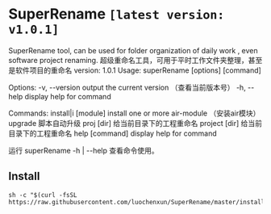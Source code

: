 # SuperRename `[latest version: v1.0.1]`

SuperRename tool, can be used for folder organization of daily work , even software project renaming.
超级重命名工具，可用于平时工作文件夹整理，甚至是软件项目的重命名
version: 1.0.1
Usage: superRename [options] [command]

Options:
  -v, --version       output the current version （查看当前版本号）
  -h, --help          display help for command

Commands:
  install|i [module]  install one or more air-module （安装air模块）
  upgrade             脚本自动升级
  proj [dir]          给当前目录下的工程重命名
  project [dir]       给当前目录下的工程重命名
  help [command]      display help for command

运行 superRename -h | --help 查看命令使用。

## Install

```shell
sh -c "$(curl -fsSL https://raw.githubusercontent.com/luochenxun/SuperRename/master/install.sh)"
```
